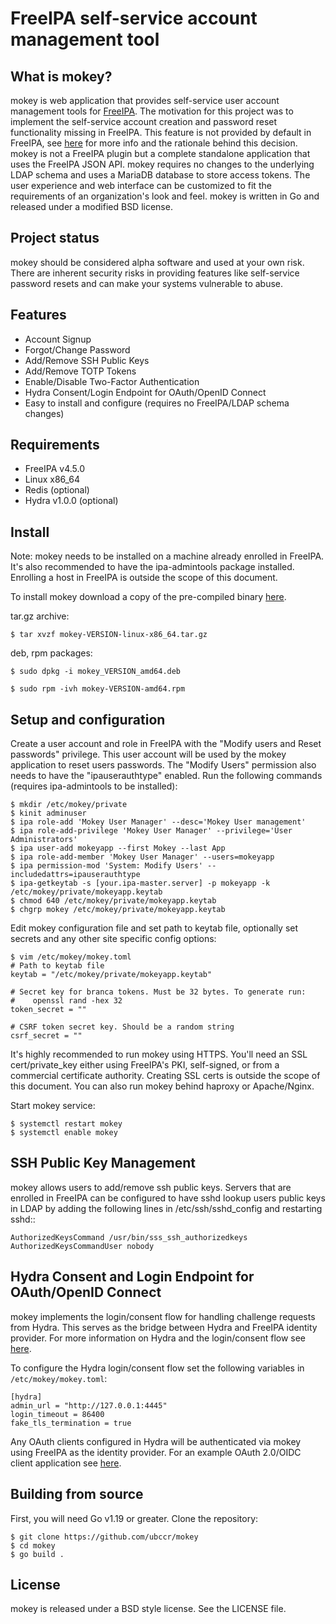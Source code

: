 # FreeIPA self-service account management tool

## What is mokey?

mokey is web application that provides self-service user account management
tools for [FreeIPA](https://www.freeipa.org). The motivation for this project was
to implement the self-service account creation and password reset functionality
missing in FreeIPA.  This feature is not provided by default in FreeIPA, see
[here](https://www.freeipa.org/page/Self-Service_Password_Reset) for more info
and the rationale behind this decision. mokey is not a FreeIPA plugin but a
complete standalone application that uses the FreeIPA JSON API.  mokey requires
no changes to the underlying LDAP schema and uses a MariaDB database to store
access tokens. The user experience and web interface can be customized to fit
the requirements of an organization's look and feel. mokey is written in Go and
released under a modified BSD license.

## Project status

mokey should be considered alpha software and used at your own risk. There are
inherent security risks in providing features like self-service password resets
and can make your systems vulnerable to abuse.

## Features

- Account Signup
- Forgot/Change Password
- Add/Remove SSH Public Keys
- Add/Remove TOTP Tokens
- Enable/Disable Two-Factor Authentication
- Hydra Consent/Login Endpoint for OAuth/OpenID Connect
- Easy to install and configure (requires no FreeIPA/LDAP schema changes)

## Requirements

- FreeIPA v4.5.0
- Linux x86_64 
- Redis (optional)
- Hydra v1.0.0 (optional)

## Install

Note: mokey needs to be installed on a machine already enrolled in FreeIPA.
It's also recommended to have the ipa-admintools package installed. Enrolling a
host in FreeIPA is outside the scope of this document.

To install mokey download a copy of the pre-compiled binary [here](https://github.com/ubccr/mokey/releases).

tar.gz archive:

```
$ tar xvzf mokey-VERSION-linux-x86_64.tar.gz 
```

deb, rpm packages:

```
$ sudo dpkg -i mokey_VERSION_amd64.deb

$ sudo rpm -ivh mokey-VERSION-amd64.rpm
```

## Setup and configuration

Create a user account and role in FreeIPA with the "Modify users and Reset
passwords" privilege. This user account will be used by the mokey application
to reset users passwords. The "Modify Users" permission also needs to have the
"ipauserauthtype" enabled. Run the following commands (requires ipa-admintools
to be installed):

```
$ mkdir /etc/mokey/private
$ kinit adminuser
$ ipa role-add 'Mokey User Manager' --desc='Mokey User management'
$ ipa role-add-privilege 'Mokey User Manager' --privilege='User Administrators'
$ ipa user-add mokeyapp --first Mokey --last App
$ ipa role-add-member 'Mokey User Manager' --users=mokeyapp
$ ipa permission-mod 'System: Modify Users' --includedattrs=ipauserauthtype
$ ipa-getkeytab -s [your.ipa-master.server] -p mokeyapp -k /etc/mokey/private/mokeyapp.keytab
$ chmod 640 /etc/mokey/private/mokeyapp.keytab
$ chgrp mokey /etc/mokey/private/mokeyapp.keytab
```

Edit mokey configuration file and set path to keytab file, optionally set
secrets and any other site specific config options:

```
$ vim /etc/mokey/mokey.toml
# Path to keytab file
keytab = "/etc/mokey/private/mokeyapp.keytab"

# Secret key for branca tokens. Must be 32 bytes. To generate run:
#    openssl rand -hex 32 
token_secret = ""

# CSRF token secret key. Should be a random string
csrf_secret = ""
```

It's highly recommended to run mokey using HTTPS. You'll need an SSL
cert/private_key either using FreeIPA's PKI, self-signed, or from a commercial
certificate authority. Creating SSL certs is outside the scope of this
document. You can also run mokey behind haproxy or Apache/Nginx.

Start mokey service:

```
$ systemctl restart mokey
$ systemctl enable mokey
```

## SSH Public Key Management

mokey allows users to add/remove ssh public keys. Servers that are enrolled in
FreeIPA can be configured to have sshd lookup users public keys in LDAP by
adding the following lines in /etc/ssh/sshd_config and restarting sshd::

    AuthorizedKeysCommand /usr/bin/sss_ssh_authorizedkeys
    AuthorizedKeysCommandUser nobody

## Hydra Consent and Login Endpoint for OAuth/OpenID Connect

mokey implements the login/consent flow for handling challenge requests from
Hydra. This serves as the bridge between Hydra and FreeIPA identity provider.
For more information on Hydra and the login/consent flow see [here](https://www.ory.sh/docs/hydra/oauth2).

To configure the Hydra login/consent flow set the following variables in
`/etc/mokey/mokey.toml`:

```
[hydra]
admin_url = "http://127.0.0.1:4445"
login_timeout = 86400
fake_tls_termination = true
```

Any OAuth clients configured in Hydra will be authenticated via mokey using
FreeIPA as the identity provider. For an example OAuth 2.0/OIDC client
application see [here](examples/mokey-oidc/main.go).

## Building from source

First, you will need Go v1.19 or greater. Clone the repository:

```
$ git clone https://github.com/ubccr/mokey
$ cd mokey
$ go build .
```

## License

mokey is released under a BSD style license. See the LICENSE file.

